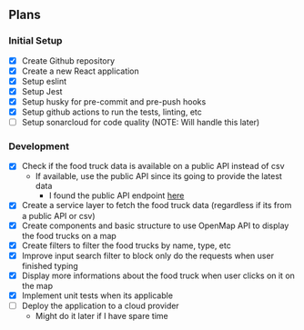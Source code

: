 ## Plans

### Initial Setup

- [x] Create Github repository
- [x] Create a new React application
- [x] Setup eslint
- [x] Setup Jest
- [x] Setup husky for pre-commit and pre-push hooks
- [x] Setup github actions to run the tests, linting, etc
- [ ] Setup sonarcloud for code quality (NOTE: Will handle this later)

### Development

- [x] Check if the food truck data is available on a public API instead of csv
    - If available, use the public API since its going to provide the latest data
        - I found the public API endpoint [here](https://data.sfgov.org/resource/rqzj-sfat.json)
- [x] Create a service layer to fetch the food truck data (regardless if its from a public API or csv)
- [x] Create components and basic structure to use OpenMap API to display the food trucks on a map
- [x] Create filters to filter the food trucks by name, type, etc
- [x] Improve input search filter to block only do the requests when user finished typing
- [x] Display more informations about the food truck when user clicks on it on the map
- [x] Implement unit tests when its applicable
- [ ] Deploy the application to a cloud provider
   - Might do it later if I have spare time
